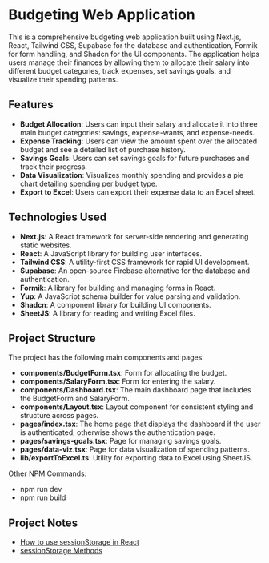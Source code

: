 # Budgeting Web Application

This is a comprehensive budgeting web application built using Next.js, React, Tailwind CSS, Supabase for the database and authentication, Formik for form handling, and Shadcn for the UI components. The application helps users manage their finances by allowing them to allocate their salary into different budget categories, track expenses, set savings goals, and visualize their spending patterns.

## Features

- **Budget Allocation**: Users can input their salary and allocate it into three main budget categories: savings, expense-wants, and expense-needs.
- **Expense Tracking**: Users can view the amount spent over the allocated budget and see a detailed list of purchase history.
- **Savings Goals**: Users can set savings goals for future purchases and track their progress.
- **Data Visualization**: Visualizes monthly spending and provides a pie chart detailing spending per budget type.
- **Export to Excel**: Users can export their expense data to an Excel sheet.

## Technologies Used

- **Next.js**: A React framework for server-side rendering and generating static websites.
- **React**: A JavaScript library for building user interfaces.
- **Tailwind CSS**: A utility-first CSS framework for rapid UI development.
- **Supabase**: An open-source Firebase alternative for the database and authentication.
- **Formik**: A library for building and managing forms in React.
- **Yup**: A JavaScript schema builder for value parsing and validation.
- **Shadcn**: A component library for building UI components.
- **SheetJS**: A library for reading and writing Excel files.

## Project Structure

The project has the following main components and pages:

- **components/BudgetForm.tsx**: Form for allocating the budget.
- **components/SalaryForm.tsx**: Form for entering the salary.
- **components/Dashboard.tsx**: The main dashboard page that includes the BudgetForm and SalaryForm.
- **components/Layout.tsx**: Layout component for consistent styling and structure across pages.
- **pages/index.tsx**: The home page that displays the dashboard if the user is authenticated, otherwise shows the authentication page.
- **pages/savings-goals.tsx**: Page for managing savings goals.
- **pages/data-viz.tsx**: Page for data visualization of spending patterns.
- **lib/exportToExcel.ts**: Utility for exporting data to Excel using SheetJS.

Other NPM Commands:

- npm run dev
- npm run build

## Project Notes

- [How to use sessionStorage in React](https://contactmentor.com/session-storage-react-js/)
- [sessionStorage Methods](https://www.w3schools.com/jsref/prop_win_sessionstorage.asp)
